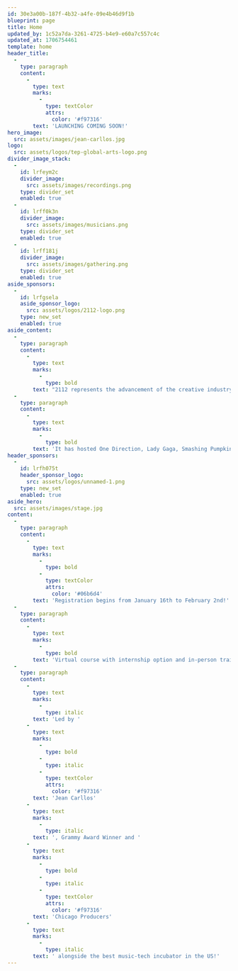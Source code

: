 ```yaml
---
id: 30e3a00b-187f-4b32-a4fe-09e4b46d9f1b
blueprint: page
title: Home
updated_by: 1c52a7da-3261-4725-b4e9-e60a7c557c4c
updated_at: 1706754461
template: home
header_title:
  -
    type: paragraph
    content:
      -
        type: text
        marks:
          -
            type: textColor
            attrs:
              color: '#f97316'
        text: 'LAUNCHING COMING SOON!'
hero_image:
  src: assets/images/jean-carllos.jpg
logo:
  src: assets/logos/tep-global-arts-logo.png
divider_image_stack:
  -
    id: lrfeym2c
    divider_image:
      src: assets/images/recordings.png
    type: divider_set
    enabled: true
  -
    id: lrff0k3n
    divider_image:
      src: assets/images/musicians.png
    type: divider_set
    enabled: true
  -
    id: lrff181j
    divider_image:
      src: assets/images/gathering.png
    type: divider_set
    enabled: true
aside_sponsors:
  -
    id: lrfgsela
    aside_sponsor_logo:
      src: assets/logos/2112-logo.png
    type: new_set
    enabled: true
aside_content:
  -
    type: paragraph
    content:
      -
        type: text
        marks:
          -
            type: bold
        text: "2112 represents the advancement of the creative industry attracting local shows like Chicago Med, Chicago Fire, Chicago PD and big names like Disney and Showtime.\_"
  -
    type: paragraph
    content:
      -
        type: text
        marks:
          -
            type: bold
        text: 'It has hosted One Direction, Lady Gaga, Smashing Pumpkins, Chance the Rapper, Disturb, Dos, among others!'
header_sponsors:
  -
    id: lrfh075t
    header_sponsor_logo:
      src: assets/logos/unnamed-1.png
    type: new_set
    enabled: true
aside_hero:
  src: assets/images/stage.jpg
content:
  -
    type: paragraph
    content:
      -
        type: text
        marks:
          -
            type: bold
          -
            type: textColor
            attrs:
              color: '#06b6d4'
        text: 'Registration begins from January 16th to February 2nd!'
  -
    type: paragraph
    content:
      -
        type: text
        marks:
          -
            type: bold
        text: 'Virtual course with internship option and in-person training for 8 weeks in Chicago with certificate in music, technology and show business starting May 6th!'
  -
    type: paragraph
    content:
      -
        type: text
        marks:
          -
            type: italic
        text: 'Led by '
      -
        type: text
        marks:
          -
            type: bold
          -
            type: italic
          -
            type: textColor
            attrs:
              color: '#f97316'
        text: 'Jean Carllos'
      -
        type: text
        marks:
          -
            type: italic
        text: ', Grammy Award Winner and '
      -
        type: text
        marks:
          -
            type: bold
          -
            type: italic
          -
            type: textColor
            attrs:
              color: '#f97316'
        text: 'Chicago Producers'
      -
        type: text
        marks:
          -
            type: italic
        text: ' alongside the best music-tech incubator in the US!'
---
```

